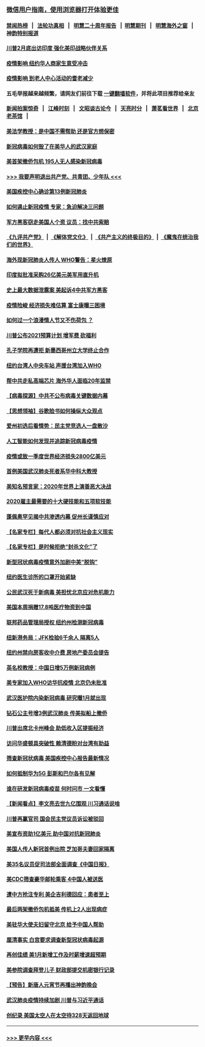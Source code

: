 ### [微信用户指南，使用浏览器打开体验更佳](https://github.com/gfw-breaker/banned-news1/blob/master/indexes/wechat-guide.md?t=0)
#### [禁闻热榜](热点新闻.md?t=0)  &nbsp;&nbsp;|&nbsp;&nbsp; [法轮功真相](https://github.com/gfw-breaker/truth/blob/master/README.md?t=0) &nbsp;&nbsp;|&nbsp;&nbsp; [明慧二十周年报告](https://github.com/gfw-breaker/mh-reports/blob/master/README.md?t=0) &nbsp;&nbsp;|&nbsp;&nbsp;[明慧期刊](https://github.com/gfw-breaker/mh-qikan) &nbsp;&nbsp;|&nbsp;&nbsp; [明慧海外之窗](https://github.com/gfw-breaker/mh-news/blob/master/README.md?t=0) &nbsp;&nbsp;|&nbsp;&nbsp; [神韵特别报道](https://github.com/gfw-breaker/mh-news/blob/master/shenyun.md?t=0)
#### [川普2月底出访印度 强化美印战略伙伴关系](../pages/nsc412/n11860557.md?t=02112055) 
#### [疫情影响  纽约华人商家生意受冲击](../pages/nsc412/n11860284.md?t=02112055) 
#### [疫情影响  到老人中心活动的耆老减少](../pages/nsc412/n11860199.md?t=02112055) 
#### 五毛举报越来越频繁，请网友们前往下载 [一键翻墙软件](https://github.com/gfw-breaker/ssr-accounts)，并将此项目推荐给亲友
#### [新闻拍案惊奇](https://github.com/gfw-breaker/banned-news1/blob/master/pages/link4.md) &nbsp;&nbsp;|&nbsp;&nbsp; [江峰时刻](https://github.com/gfw-breaker/banned-news1/blob/master/pages/link4.md) &nbsp;&nbsp;|&nbsp;&nbsp; [文昭谈古论今](https://github.com/gfw-breaker/banned-news1/blob/master/pages/link4.md) &nbsp;&nbsp;|&nbsp;&nbsp; [天亮时分](https://github.com/gfw-breaker/banned-news1/blob/master/pages/link4.md) &nbsp;&nbsp;|&nbsp;&nbsp; [萧茗看世界](https://github.com/gfw-breaker/banned-news1/blob/master/pages/link4.md) &nbsp;&nbsp;|&nbsp;&nbsp; [北京老茶馆](https://github.com/gfw-breaker/banned-news1/blob/master/pages/link4.md) &nbsp;&nbsp;|&nbsp;&nbsp; 
#### [美法学教授：是中国不需帮助 还是官方想保密](../pages/nsc412/n11859492.md?t=02112055) 
#### [新冠病毒如何毁了在美华人的武汉家庭](../pages/nsc412/n11859524.md?t=02112055) 
#### [美首架撤侨包机 195人无人感染新冠病毒](../pages/nsc412/n11859908.md?t=02112055) 
#### [>>> 我要声明退出共产党、共青团、少年队 <<<](https://github.com/begood0513/goodnews/blob/master/quit/letter.md) 
#### [美国疾控中心确诊第13例新冠肺炎](../pages/nsc412/n11859966.md?t=02112055) 
#### [如何遏止新冠疫情 专家：急迫解决三问题](../pages/nsc412/n11859685.md?t=02112055) 
#### [军方黑客窃走美国人个资 议员：找中共索赔](../pages/nsc412/n11859371.md?t=02112055) 
#### [《九评共产党》](https://github.com/begood0513/9ping.md/blob/master/README.md) &nbsp;|&nbsp; [《解体党文化》](../../../../jtdwh.md/blob/master/README.md)  &nbsp;|&nbsp; [《共产主义的终极目的》](../../../../gczydzjmd.md/blob/master/README.md) &nbsp;|&nbsp; [《魔鬼在统治我们的世界》](../../../../mgztzwmdsj.md/blob/master/README.md) 
#### [海外现新冠肺炎人传人 WHO警告：星火燎原](../pages/nsc412/n11859252.md?t=02112055) 
#### [印度拟批准采购26亿美元美军用直升机](../pages/nsc412/n11859143.md?t=02112055) 
#### [史上最大数据泄露案 美起诉4中共军方黑客](../pages/nsc412/n11859115.md?t=02112055) 
#### [疫情险峻 经济损失难估算 富士康曝三困境](../pages/nsc412/n11859120.md?t=02112055) 
#### [如何过一个浪漫情人节又不伤荷包 ？](../pages/nsc412/n11858969.md?t=02112055) 
#### [川普公布2021预算计划 增军费 砍福利](../pages/nsc412/n11859012.md?t=02112055) 
#### [孔子学院再遭拒 新墨西哥州立大学终止合作](../pages/nsc412/n11858661.md?t=02112055) 
#### [纽约台湾人中央车站  声援台湾加入WHO](../pages/nsc412/n11857757.md?t=02112055) 
#### [帮中共走私高端芯片 海外华人面临20年监禁](../pages/nsc412/n11855016.md?t=02112055) 
#### [【病毒探源】中共不公布病毒关键数据内幕](../pages/nsc412/n11856584.md?t=02112055) 
#### [【思想领袖】谷歌脸书如何操纵大众观点](../pages/nsc412/n11680874.md?t=02112055) 
#### [爱州初选后看情势：民主党竞选人一盘散沙](../pages/nsc412/n11856557.md?t=02112055) 
#### [人工智能如何发现并追踪新冠病毒疫情](../pages/nsc412/n11856398.md?t=02112055) 
#### [疫情或致一季度世界经济损失2800亿美元](../pages/nsc412/n11855639.md?t=02112055) 
#### [首例美国武汉肺炎死者系华中科大教授](../pages/nsc412/n11855500.md?t=02112055) 
#### [美知名预言家：2020年世界上演善恶大决战](../pages/nsc412/n11855418.md?t=02112055) 
#### [2020雇主最需要的十大硬技能和五项软技能](../pages/nsc412/n11850953.md?t=02112055) 
#### [蓬佩奥罕见揭中共渗透内幕 促州长谨慎应对](../pages/nsc412/n11854685.md?t=02112055) 
#### [【名家专栏】每代人都必须对抗社会主义现实](../pages/nsc412/n11831412.md?t=02112055) 
#### [【名家专栏】是时候拒绝“封杀文化”了](../pages/nsc412/n11814093.md?t=02112055) 
#### [新型冠状病毒疫情意外加剧中美“脱钩”](../pages/nsc412/n11854475.md?t=02112055) 
#### [纽约医生诊所的口罩开始紧缺](../pages/nsc412/n11853364.md?t=02112055) 
#### [公民武汉死于新病毒 美担忧北京应对危机能力](../pages/nsc412/n11854331.md?t=02112055) 
#### [美国本周捐赠17.8吨医疗物资到中国](../pages/nsc412/n11854269.md?t=02112055) 
#### [联邦药品管理局授权  纽约州检测新冠病毒](../pages/nsc412/n11853371.md?t=02112055) 
#### [纽新港务局：JFK检验6千余人  隔离5人](../pages/nsc412/n11853366.md?t=02112055) 
#### [纽约州禁向房客收中介费  房地产委员会提告](../pages/nsc412/n11853360.md?t=02112055) 
#### [英名校教授：中国日增5万例新冠病例](../pages/nsc412/n11854174.md?t=02112055) 
#### [美专家加入WHO访华抗疫情 北京仍未批准](../pages/nsc412/n11854043.md?t=02112055) 
#### [武汉医护院内染新冠病毒 研究曝1月就出现](../pages/nsc412/n11852928.md?t=02112055) 
#### [钻石公主号增3例武汉肺炎 传美拟船上撤侨](../pages/nsc412/n11853240.md?t=02112055) 
#### [川普出席北卡州峰会 助低收入区提振经济](../pages/nsc412/n11853232.md?t=02112055) 
#### [访问华盛顿具突破性 赖清德盼对台湾有助益](../pages/nsc412/n11853129.md?t=02112055) 
#### [筛查新冠状病毒 美国疾控中心报告最新情况](../pages/nsc412/n11853070.md?t=02112055) 
#### [如何抵制华为5G 彭斯和巴尔各有见解](../pages/nsc412/n11852535.md?t=02112055) 
#### [谁在研发新冠病毒疫苗 何时问市 一文看懂](../pages/nsc412/n11852840.md?t=02112055) 
#### [【新闻看点】李文亮去世九亿围观 川习通话说啥](../pages/nsc412/n11852360.md?t=02112055) 
#### [川普再赢官司 国会民主党议员诉讼被驳回](../pages/nsc412/n11852287.md?t=02112055) 
#### [美宣布资助1亿美元 助中国对抗新冠肺炎](../pages/nsc412/n11852531.md?t=02112055) 
#### [美国人传人新冠首例出院 芝加哥夫妻回家隔离](../pages/nsc412/n11852452.md?t=02112055) 
#### [美35名议员促司法部全面调查《中国日报》](../pages/nsc412/n11852435.md?t=02112055) 
#### [美CDC筛查豪华邮轮乘客 4中国人被送医](../pages/nsc412/n11852085.md?t=02112055) 
#### [遭中方抢注专利 美企吉利德回应：患者至上](../pages/nsc412/n11852037.md?t=02112055) 
#### [最后两架撤侨包机抵美 传机上2人出现病症](../pages/nsc412/n11852173.md?t=02112055) 
#### [美驻华大使夫妇留守北京 给予中国人帮助](../pages/nsc412/n11852165.md?t=02112055) 
#### [厘清事实 白宫要求调查新型冠状病毒起源](../pages/nsc412/n11852106.md?t=02112055) 
#### [再创佳绩 美1月新增工作及时薪增速超预期](../pages/nsc412/n11852174.md?t=02112055) 
#### [美参院调查拜登儿子 财政部提交机密银行记录](../pages/nsc412/n11851808.md?t=02112055) 
#### [【预告】新唐人元宵节再播出神韵晚会](../pages/nsc412/n11843192.md?t=02112055) 
#### [武汉肺炎疫情持续加剧 川普与习近平通话](../pages/nsc412/n11851613.md?t=02112055) 
#### [创纪录 美国太空人在太空待328天返回地球](../pages/nsc412/n11851266.md?t=02112055) 

----
#### [ >>> 更早内容 <<< ](../indexes/nsc412-earlier.md)
